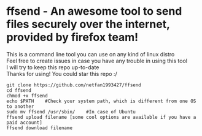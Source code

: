 # ffsend - An awesome tool to send files securely over the internet, provided by firefox team!
 This is a command line tool you can use on any kind of linux distro <br>
 Feel free to create issues in case you have any trouble in using this tool <br>
 I will try to keep this repo up-to-date <br>
 Thanks for using! You could star this repo :/ <br>

```shell
git clone https://github.com/netfan1993427/ffsend
cd ffsend
chmod +x ffsend
echo $PATH    #Check your system path, which is different from one OS to another
sudo mv ffsend /usr/sbin/    #In case of Ubuntu
ffsend upload filename [some cool options are available if you have a paid account]
ffsend download filename
```
